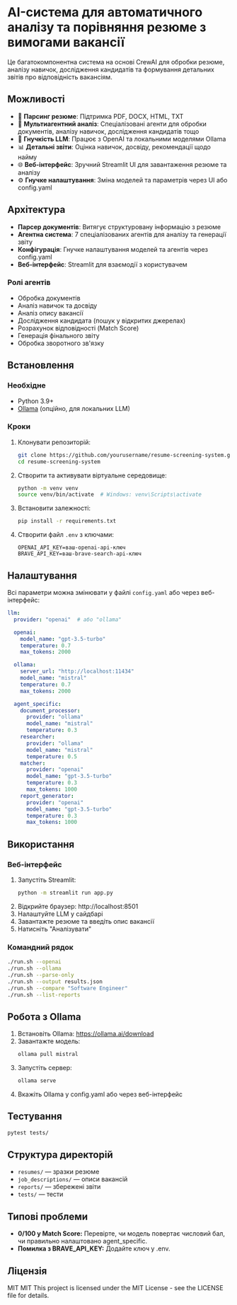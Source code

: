 # AI-система для автоматичного аналізу та порівняння резюме з вимогами вакансії

Це багатокомпонентна система на основі CrewAI для обробки резюме, аналізу навичок, дослідження кандидатів та формування детальних звітів про відповідність вакансіям.

## Можливості

- 📄 **Парсинг резюме**: Підтримка PDF, DOCX, HTML, TXT
- 🤖 **Мультиагентний аналіз**: Спеціалізовані агенти для обробки документів, аналізу навичок, дослідження кандидатів тощо
- 🔄 **Гнучкість LLM**: Працює з OpenAI та локальними моделями Ollama
- 📊 **Детальні звіти**: Оцінка навичок, досвіду, рекомендації щодо найму
- 🌐 **Веб-інтерфейс**: Зручний Streamlit UI для завантаження резюме та аналізу
- ⚙️ **Гнучке налаштування**: Зміна моделей та параметрів через UI або config.yaml

## Архітектура

- **Парсер документів**: Витягує структуровану інформацію з резюме
- **Агентна система**: 7 спеціалізованих агентів для аналізу та генерації звіту
- **Конфігурація**: Гнучке налаштування моделей та агентів через config.yaml
- **Веб-інтерфейс**: Streamlit для взаємодії з користувачем

### Ролі агентів

- Обробка документів
- Аналіз навичок та досвіду
- Аналіз опису вакансії
- Дослідження кандидата (пошук у відкритих джерелах)
- Розрахунок відповідності (Match Score)
- Генерація фінального звіту
- Обробка зворотного зв'язку

## Встановлення

### Необхідне

- Python 3.9+
- [Ollama](https://ollama.ai/) (опційно, для локальних LLM)

### Кроки

1. Клонувати репозиторій:
   ```bash
   git clone https://github.com/yourusername/resume-screening-system.git
   cd resume-screening-system
   ```

2. Створити та активувати віртуальне середовище:
   ```bash
   python -m venv venv
   source venv/bin/activate  # Windows: venv\Scripts\activate
   ```

3. Встановити залежності:
   ```bash
   pip install -r requirements.txt
   ```

4. Створити файл `.env` з ключами:
   ```
   OPENAI_API_KEY=ваш-openai-api-ключ
   BRAVE_API_KEY=ваш-brave-search-api-ключ
   ```

## Налаштування

Всі параметри можна змінювати у файлі `config.yaml` або через веб-інтерфейс:

```yaml
llm:
  provider: "openai"  # або "ollama"

  openai:
    model_name: "gpt-3.5-turbo"
    temperature: 0.7
    max_tokens: 2000

  ollama:
    server_url: "http://localhost:11434"
    model_name: "mistral"
    temperature: 0.7
    max_tokens: 2000

  agent_specific:
    document_processor:
      provider: "ollama"
      model_name: "mistral"
      temperature: 0.3
    researcher:
      provider: "ollama"
      model_name: "mistral"
      temperature: 0.5
    matcher:
      provider: "openai"
      model_name: "gpt-3.5-turbo"
      temperature: 0.3
      max_tokens: 1000
    report_generator:
      provider: "openai"
      model_name: "gpt-3.5-turbo"
      temperature: 0.3
      max_tokens: 1000
```

## Використання

### Веб-інтерфейс

1. Запустіть Streamlit:
   ```bash
   python -m streamlit run app.py
   ```
2. Відкрийте браузер: http://localhost:8501
3. Налаштуйте LLM у сайдбарі
4. Завантажте резюме та введіть опис вакансії
5. Натисніть "Аналізувати"

### Командний рядок

```bash
./run.sh --openai
./run.sh --ollama
./run.sh --parse-only
./run.sh --output results.json
./run.sh --compare "Software Engineer"
./run.sh --list-reports
```

## Робота з Ollama

1. Встановіть Ollama: https://ollama.ai/download
2. Завантажте модель:
   ```bash
   ollama pull mistral
   ```
3. Запустіть сервер:
   ```bash
   ollama serve
   ```
4. Вкажіть Ollama у config.yaml або через веб-інтерфейс

## Тестування

```bash
pytest tests/
```

## Структура директорій

- `resumes/` — зразки резюме
- `job_descriptions/` — описи вакансій
- `reports/` — збережені звіти
- `tests/` — тести

## Типові проблеми

- **0/100 у Match Score:** Перевірте, чи модель повертає числовий бал, чи правильно налаштовано agent_specific.
- **Помилка з BRAVE_API_KEY:** Додайте ключ у .env.

## Ліцензія

MIT 
MIT 
This project is licensed under the MIT License - see the LICENSE file for details. 
